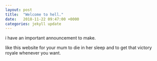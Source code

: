 ```yaml
---
layout: post
title:  "Welcome to hell."
date:   2018-11-22 09:47:00 +0000
categories: jekyll update
---
```

i have an important announcement to make.

like this website for your mum to die in her sleep and to get that victory royale whenever you want.
